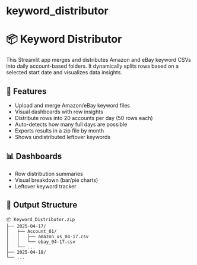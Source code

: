 # keyword_distributor
 
# 📦 Keyword Distributor

This Streamlit app merges and distributes Amazon and eBay keyword CSVs into daily account-based folders. It dynamically splits rows based on a selected start date and visualizes data insights.

## 🚀 Features

- Upload and merge Amazon/eBay keyword files
- Visual dashboards with row insights
- Distribute rows into 20 accounts per day (50 rows each)
- Auto-detects how many full days are possible
- Exports results in a zip file by month
- Shows undistributed leftover keywords

## 📊 Dashboards

- Row distribution summaries
- Visual breakdown (bar/pie charts)
- Leftover keyword tracker

## 📁 Output Structure

```plaintext
📦 Keyword_Distributor.zip
├── 2025-04-17/
│   ├── Account_01/
│   │   ├── amazon_us_04-17.csv
│   │   └── ebay_04-17.csv
│   └── ...
├── 2025-04-18/
└── ...
